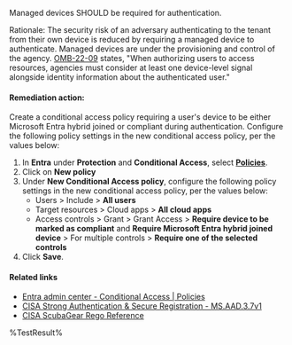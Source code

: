 Managed devices SHOULD be required for authentication.

Rationale: The security risk of an adversary authenticating to the tenant from their own device is reduced by requiring a managed device to authenticate. Managed devices are under the provisioning and control of the agency. [OMB-22-09](https://www.whitehouse.gov/wp-content/uploads/2022/01/M-22-09.pdf) states, "When authorizing users to access resources, agencies must consider at least one device-level signal alongside identity information about the authenticated user."

#### Remediation action:

Create a conditional access policy requiring a user's device to be either Microsoft Entra hybrid joined or compliant during authentication. Configure the following policy settings in the new conditional access policy, per the values below:

1. In **Entra** under **Protection** and **Conditional Access**, select **[Policies](https://entra.microsoft.com/#view/Microsoft_AAD_ConditionalAccess/ConditionalAccessBlade/~/Policies/fromNav/)**.
2. Click on **New policy**
3. Under **New Conditional Access policy**, configure the following policy settings in the new conditional access policy, per the values below:
    * Users > Include > **All users**
    * Target resources > Cloud apps > **All cloud apps**
    * Access controls > Grant > Grant Access > **Require device to be marked as compliant** and **Require Microsoft Entra hybrid joined device** > For multiple controls > **Require one of the selected controls**
4. Click **Save**.

#### Related links

* [Entra admin center - Conditional Access | Policies](https://entra.microsoft.com/#view/Microsoft_AAD_ConditionalAccess/ConditionalAccessBlade/~/Policies/fromNav/)
* [CISA Strong Authentication & Secure Registration - MS.AAD.3.7v1](https://github.com/cisagov/ScubaGear/blob/main/PowerShell/ScubaGear/baselines/aad.md#msaad37v1)
* [CISA ScubaGear Rego Reference](https://github.com/cisagov/ScubaGear/blob/main/PowerShell/ScubaGear/Rego/AADConfig.rego#L397)

<!--- Results --->
%TestResult%
